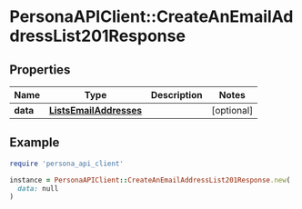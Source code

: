 # PersonaAPIClient::CreateAnEmailAddressList201Response

## Properties

| Name | Type | Description | Notes |
| ---- | ---- | ----------- | ----- |
| **data** | [**ListsEmailAddresses**](ListsEmailAddresses.md) |  | [optional] |

## Example

```ruby
require 'persona_api_client'

instance = PersonaAPIClient::CreateAnEmailAddressList201Response.new(
  data: null
)
```

